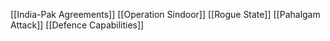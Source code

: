 [[India-Pak Agreements]]
[[Operation Sindoor]]
[[Rogue State]]
[[Pahalgam Attack]]
[[Defence Capabilities]]
